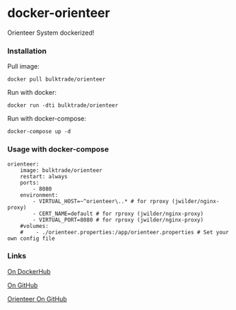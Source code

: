 # docker-orienteer
Orienteer System dockerized!

### Installation

Pull image:

	docker pull bulktrade/orienteer

Run with docker:

	docker run -dti bulktrade/orienteer
	
Run with docker-compose:

	docker-compose up -d
	
### Usage with docker-compose

	orienteer:
        image: bulktrade/orienteer
        restart: always
        ports:
            - 8080
        environment:
            - VIRTUAL_HOST=~^orienteer\..* # for rproxy (jwilder/nginx-proxy)
            - CERT_NAME=default # for rproxy (jwilder/nginx-proxy)
            - VIRTUAL_PORT=8080 # for rproxy (jwilder/nginx-proxy)
        #volumes:
        #    - ./orienteer.properties:/app/orienteer.properties # Set your own config file
    
### Links
[On DockerHub](https://registry.hub.docker.com/u/bulktrade/orienteer/)

[On GitHub](https://https://github.com/deacix/docker-orienteer)

[Orienteer On GitHub](https://github.com/OrienteerDW/Orienteer)
